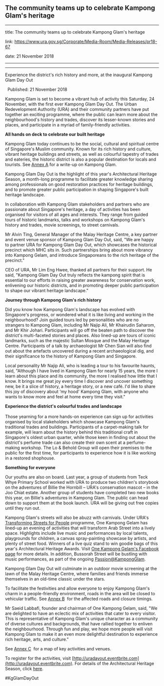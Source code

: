 ## The community teams up to celebrate Kampong Glam's heritage
---
title: The community teams up to celebrate Kampong Glam's heritage

link: https://www.ura.gov.sg/Corporate/Media-Room/Media-Releases/pr18-67

date: 21 November 2018

---

-----------------------------------------------------------

Experience the district's rich history and more, at the inaugural Kampong Glam Day Out

  Published: 21 November 2018

Kampong Glam is set to become a vibrant hub of activity this Saturday, 24 November, with the first ever Kampong Glam Day Out. The Urban Redevelopment Authority (URA) and their community partners have put together an exciting programme, where the public can learn more about the neighbourhood's history and trades, discover its lesser-known stories and places, and participate in a myriad of family-friendly activities.

**All hands on deck to celebrate our built heritage**

Kampong Glam today continues to be the social, cultural and spiritual centre of Singapore's Muslim community. Known for its rich history and culture, vibrant heritage buildings and streets, as well as colourful tapestry of trades and eateries, the historic district is also a popular destination for locals and tourists. See [Annex A](https://www.ura.gov.sg/-/media/Corporate/Media-Room/2018/Nov/pr18-67a.pdf)  for a write-up on Kampong Glam.

Kampong Glam Day Out is the highlight of this year's Architectural Heritage Season, a month-long programme to facilitate greater knowledge sharing among professionals on good restoration practices for heritage buildings, and to promote greater public participation in shaping Singapore's built heritage landscape.

In collaboration with Kampong Glam stakeholders and partners who are passionate about Singapore's heritage, a day of activities has been organised for visitors of all ages and interests. They range from guided tours of historic landmarks, talks and workshops on Kampong Glam's history and trades, movie screenings, to street carnivals.

Mr Alvin Ting, General Manager of the Malay Heritage Centre, a key partner and event venue sponsor of Kampong Glam Day Out, said, "We are happy to partner URA for Kampong Glam Day Out, which showcases the historical precinct which MHC sits in. Such partnerships bring about more vibrancy into Kampong Gelam, and introduce Singaporeans to the rich heritage of the precinct."

CEO of URA, Mr Lim Eng Hwee, thanked all partners for their support. He said, "Kampong Glam Day Out truly reflects the kampong spirit that is essential to our efforts in raising greater awareness for conservation work, enlivening our historic districts, and in promoting deeper public participation to shape our vibrant heritage landscape."

**Journey through Kampong Glam's rich history**

Did you know how Kampong Glam's landscape has evolved with Singapore's progress, or wondered what it is like living and working in the neighbourhood? Join guided tours led by personalities who are no strangers to Kampong Glam, including Mr Najip Ali, Mr Khairudin Saharom, and Mr Khir Johari. Participants will go off the beaten path to discover the district's multi-faceted stories and places. Also lined-up are tours of iconic landmarks, such as the majestic Sultan Mosque and the Malay Heritage Centre. Participants of a talk by archaeologist Mr Chen Sian will also find out about the artefacts uncovered during a recent archaeological dig, and their significance to the history of Kampong Glam and Singapore.

Local personality Mr Najip Ali, who is leading a tour to his favourite haunts, said, "Although I have lived in Kampong Glam for nearly 15 years, the more I learn about this place and its community, the more I realised how little that I know. It brings me great joy every time I discover and uncover something new, be it a slice of history, a heritage story, or a new café. I'd like to share this joy of discovery about ‘my hood' Kampong Glam, with anyone who wants to know more and feel at home every time they visit."

**Experience the district's colourful trades and landscape**  
   
Those yearning for a more hands-on experience can sign up for activities organised by local stakeholders which showcase Kampong Glam's traditional trades and buildings. Participants of a carpet-making talk for example, will learn about the history behind this traditional craft in Singapore's oldest urban quarter, while those keen in finding out about the district's perfume trade can also create their own scent at a perfume-making workshop. The Lo & Behold Group will open their premises to the public for the first time, for participants to experience how it is like working in a restored shophouse.

**Something for everyone**

Our youths are also on board. Last year, a group of students from Teck Whye Primary School worked with URA to produce two children's storybook on the adventures of Billie the Hornbill – URA's conservation mascot – in the Joo Chiat estate. Another group of students have completed two new books this year, on Billie's adventures in Kampong Glam. The public can head down to support them at the book launch. URA will be giving out free copies until they run out.

Kampong Glam's streets will also be abuzz with carnivals. Under URA's [Transforming Streets for People](https://www.ura.gov.sg/Corporate/Get-Involved/Go-Car-Lite/Transforming-Streets-for-People) programme, One Kampong Gelam has lined-up an evening of activities that will transform Arab Street into a lively space. Highlights include live music and performances by local talents, playgrounds for children, a canvas spray-painting showcase by artists, and plenty of street food. Winners of a live quiz stand to win goodie bags of this year's Architectural Heritage Awards. Visit [One Kampong Gelam's Facebook page](https://www.facebook.com/OneKampongGelam/) for more details. In addition, Bussorah Street will be bustling with music performances, as part of the ongoing [Passion@KampongGlam](https://www.ura.gov.sgmailto:Passion@KampongGlam).

Kampong Glam Day Out will culminate in an outdoor movie screening at the lawn of the Malay Heritage Centre, where families and friends immerse themselves in an old-time classic under the stars.

To facilitate the festivities and allow everyone to enjoy Kampong Glam's charm in a people-friendly environment, roads in the area will be closed to vehicular traffic. See [Annex B](https://www.ura.gov.sg/-/media/Corporate/Media-Room/2018/Nov/pr18-67b.pdf)  for the affected roads and closure timings.

Mr Saeid Labbafi, founder and chairman of One Kampong Gelam, said, "We are delighted to have an eclectic mix of activities that cater to every visitor. This is representative of Kampong Glam's unique character as a community of diverse cultures and backgrounds, that have rallied together to enliven the neighbourhood. Through fun and play, we hope more people will visit Kampong Glam to make it an even more delightful destination to experience rich heritage, arts, and culture."

See [Annex C](https://www.ura.gov.sg/-/media/Corporate/Media-Room/2018/Nov/pr18-67c.pdf)  for a map of key activities and venues.

To register for the activities, visit [http://uradayout.eventbrite.com](http://uradayout.eventbrite.com). For details of the Architectural Heritage Season, click [here](https://www.ura.gov.sg/Corporate/Get-Involved/Conserve-Built-Heritage/Architectural-Heritage-Season).

#KgGlamDayOut